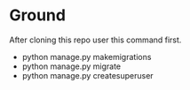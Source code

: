 # Ground

After cloning this repo user this command first.
* python manage.py makemigrations
* python manage.py migrate
* python manage.py createsuperuser